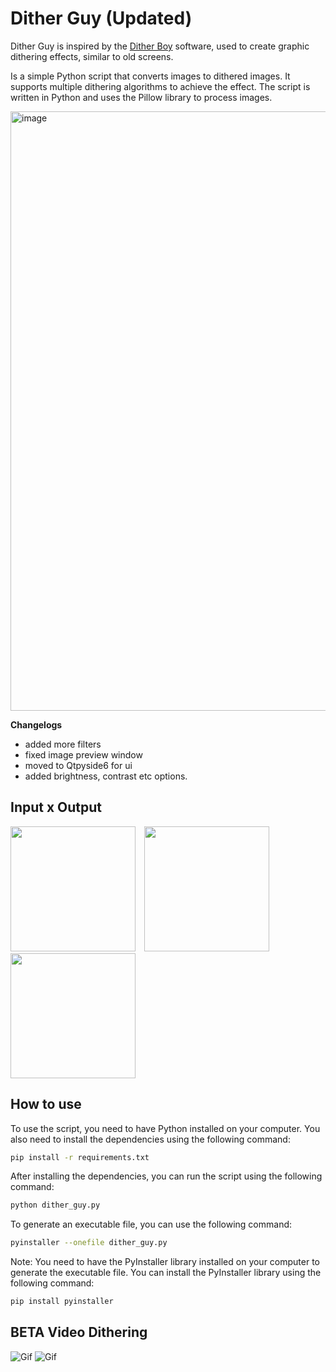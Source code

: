 # Dither Guy (Updated)

Dither Guy is inspired by the [Dither Boy](https://studioaaa.com/product/dither-boy/) software, used to create graphic dithering effects, similar to old screens.

Is a simple Python script that converts images to dithered images. It supports multiple dithering algorithms to achieve the effect. The script is written in Python and uses the Pillow library to process images.

<img width="600" height="959" alt="image" src="https://github.com/user-attachments/assets/baf820e0-a0aa-4da2-8549-1f76f4531268" />

**Changelogs**
- added more filters
- fixed image preview window
- moved to Qtpyside6 for ui
- added brightness, contrast etc options.

## Input x Output

<div style="display: inline-block; margin-right: 10px;">
  <img src="input/example.png" height="200">
</div>
<div style="display: inline-block;">
  <img src="output/example_output.png" height="200">
</div>
<div style="display: inline-block;">
  <img src="output/green_example_output.png" height="200">
</div>

## How to use

To use the script, you need to have Python installed on your computer. You also need to install the dependencies using the following command: 

```bash
pip install -r requirements.txt
```

After installing the dependencies, you can run the script using the following command:

```bash
python dither_guy.py
```

To generate an executable file, you can use the following command:

```bash
pyinstaller --onefile dither_guy.py
```

Note: You need to have the PyInstaller library installed on your computer to generate the executable file. You can install
the PyInstaller library using the following command:

```bash
pip install pyinstaller
```

## BETA Video Dithering
![Gif](input/computer_input.gif)
![Gif](output/computer.gif)


